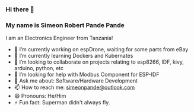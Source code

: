 ### Hi there 👋

### My name is Simeon Robert Pande Pande

I am an Electronics Engineer from Tanzania!
- 🔭 I’m currently working on espDrone, waiting for some parts from eBay
- 🌱 I’m currently learning Dockers and Kubernates
- 👯 I’m looking to collaborate on projects relating to esp8266, IDF, kivy, arduino, python, etc
- 🤔 I’m looking for help with Modbus Component for ESP-IDF
- 💬 Ask me about: Software/Hardware Development 
- 📫 How to reach me: simeonpande@outlook.com
- 😄 Pronouns: He/Him
- ⚡ Fun fact: Superman didn't always fly.
